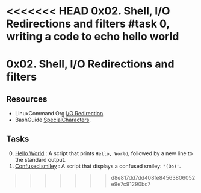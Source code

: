 <<<<<<< HEAD
0x02. Shell, I/O Redirections and filters
#task 0, writing a code to echo hello world
=======
# 0x02. Shell, I/O Redirections and filters


## Resources

- LinuxCommand.Org [I/O Redirection](http://linuxcommand.org/lc3_lts0070.php).
- BashGuide [SpecialCharacters](http://mywiki.wooledge.org/BashGuide/SpecialCharacters).

## Tasks

0. [Hello World](./0-hello_world) : A script that prints `Hello, World`, followed by a new line to the standard output.
1. [Confused smiley](./1-confused_smiley) : A script that displays a confused smiley: `"(Ôo)'`.
>>>>>>> d8e817dd7dd408fe84563806052e9e7c91290bc7
